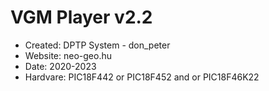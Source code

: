 # VGM Player v2.2
* Created: DPTP System - don_peter
* Website: neo-geo.hu
* Date: 2020-2023
* Hardvare: PIC18F442 or PIC18F452 and or PIC18F46K22
